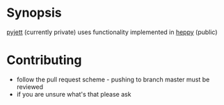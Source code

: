 # Synopsis

[pyjett](https://github.com/matplo/pyjetty) (currently private) uses functionality implemented in [heppy](https://github.com/matplo/heppy) (public)

# Contributing

- follow the pull request scheme - pushing to branch master must be reviewed
- if you are unsure what's that please ask

